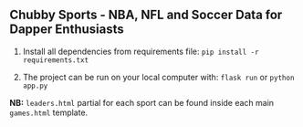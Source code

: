 ## Chubby Sports - NBA, NFL and Soccer Data for Dapper Enthusiasts

1. Install all dependencies from requirements file: `pip install -r requirements.txt`

2. The project can be run on your local computer with: `flask run` or `python app.py`

**NB:** `leaders.html` partial for each sport can be found inside each main `games.html` template.